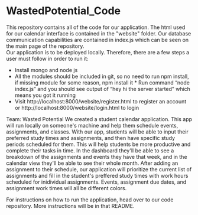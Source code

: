 # WastedPotential_Code  

This repository contains all of the code for our application. The html used for our calendar interface is contained in the "website" folder. Our database communication capabilities are contained in index.js which can be seen on the main page of the repository.  
Our application is to be deployed locally. Therefore, there are a few steps a user must follow in order to run it:  
* Install mongo and node js 
* All the modules should be included in git, so no need to run npm install, if missing module for some reason, npm install it  * Run command “node index.js” and you should see output of “hey hi the server started” which means you got it running  
* Visit http://localhost:8000/website/register.html to register an account or http://localhost:8000/website/login.html to login  

Team: Wasted Potential
We created a student calendar application. This app will run locally on someone's machine and help them schedule events, assignments, and classes. With our app, students will be able to input their preferred study times and assignments, and then have specific study periods scheduled for them. This will help students be more productive and complete their tasks in time. 
In the dashboard they'll be able to see a breakdown of the assignments and events they have that week, and in the calendar view they'll be able to see their whole month. After adding an assignment to their schedule, our application will prioritize the current list of assignments and fill in the student's preffered study times with work hours scheduled for inidividual assignments.
Events, assignment due dates, and assignment work times will all be different colors.

For instructions on how to run the application, head over to our code repository. More instructions will be in that README.
